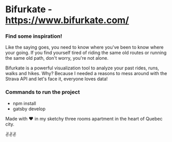 # Bifurkate - https://www.bifurkate.com/

### Find some inspiration!

Like the saying goes, you need to know where you've been to know where your going. If you find yourself tired of riding the same old routes or running the same old path, don't worry, you're not alone.

Bifurkate is a powerful visualization tool to analyze your past rides, runs, walks and hikes. Why? Because I needed a reasons to mess around with the Strava API and let's face it, everyone loves data!

### Commands to run the project

- npm install
- gatsby develop

Made with ❤️  in my sketchy three rooms apartment in the heart of Quebec city.

✌️✌✌
